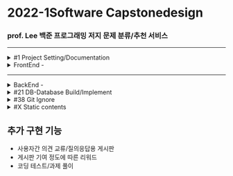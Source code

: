 # 2022-1Software Capstonedesign

### prof. Lee 백준 프로그래밍 저지 문제 분류/추천 서비스

---

<details><summary>#1 Project Setting/Documentation</summary>
  
  #### Contributors
  |No.|Student_ID|Dev_ID|GitHub_ID|Name|
  |--|:--:|--:|--|--|
  |`1`|_201732009_|`N`|`N`n98|김윤서|
  |`2`|_201732024_|`S`|`S`tyx2021|이영수|
  |`3`|_201732028_|`L`|`L`EEHYUNBOK|이현복|
  |`4`|_201736023_|`A`|`A`hnseokbeom|안석범|
  #### 회의록  
  |No.|방식|주제|회의내용|날짜|
  |--|--|--|--|--|
  |`0.` |*Off*|Full|팀 결성 및 역할 배분|2022-03-08|
  |`1.` |*Off*|Full|프로젝트 기획 및 구상 + [부가 기능](#추가-구현-기능)|2022-03-09|
  |`2.` |*Off*|Full|각 파트별 예제 연습|2022-03-11|
  |`3.` |*Off*|Full|기획안 토대 컴포넌트 기획/진행상황 공유|2022-03-15|
  |`4.` |*Off*|Front|화면 구상 기획, 레이아웃 작성|2022-03-18|
  |`5.` |*Off*|Full|작업 내용 공유/단체 스터디, 의견 교환|2022-03-21|
  |`6.` |*On*|Full|_지도교수 피드백, 개발 방향성 수정_|2022-03-22|
  |`7.` |*Off*|Full|백-프론트 협업 회의|2022-03-23|
  |`8.` |*Off*|Front|_프론트엔드 user페이지 화면 개발 회의_|2022-03-27|
  |`9.` |*On*|Back|_크롤링 구상 및 테스트_|2022-03-29|
  |`10.` |*Off*|Full|정기 회의<br/>기획 보완/구현 계획 수립<br/>프레젠테이션 준비/계획서 작성|2022-03-30|
  |`11.` |*On*|Front|_기획안 PT/Other Team PT/Front-layout|2022-04-05|
  |`12.` |*Off*|Full|Front-User Page imp, QnA Page layout<br>Back-Crawling, MySql Peristalsis|2022-04-06|
  |`13.`|*On*|Full|_개발 진척 보고/개발 로드맵 보완|2022-04-12|
  |`14.`|*Off*|Full|풀타임 회의-브랜치/이슈 정리, 프론트-백 연동|2022-04-13|
  |`15.`|*Off*|Full|풀타임 회의-전체 페이지 구현, AWS 연동|2022-04-19|
  |`16.`|*On*|Back|_Node-React 연동 관련 버그리포팅|2022-04-24|
  |`17.`|*Off*|Full|Node-React 연동, 브랜치 통합, 문서 관리<br>구현된 페이지 레이아웃 관리, 개발 방향성 수정|2022-04-25|
  |`18.`|*Off*|Full|Git 버전 관리, gitignore 설정 및 브랜치 관리<br>크롤링 확장 및 보수, 프론트 페이지 추가 개발|2022-04-26|
  |`19.`|*Off*|Full|Front-Back 연동 및 데이터 전송|2022-05-02|
  |`20.`|*Off*|Full|Front-Back 연동, 레이아웃 수정, 데이터베이스 구조 수정|2022-05-04|
  |`21.`|*Off*|Full|풀타임 회의-<br>Front_Layout update/QnA update<br>Back_Solved.ac Data Crawling+Assignment by Node.js|2022-05-09|
  |`22.`|*Off*|Front|풀타임 회의-<br>Front_Layout/UI Update|2022-05-10|
  |`23.`|*Off*|Full|풀타임 회의-<br>Front_Layout/UI rebuild<br>Back_React-Node Connecting/Data Crawling|2022-05-18|
  |`24.`|*Off*|Full|풀타임 회의-<br>Front_additional Page Implement<br>Back_Client-Server Connecting<br>Solved.ac API testing|2022-05-19|
  |`25.`|*Off*|Full|풀타임 회의-<br>Front_Layout/UI Update<br>Back_React-Node Connection/Data Crawling Code Update|2022-05-24|
  |`26.`|*Off*|Full|풀타임 회의-<br>Front_Layout/UI Update<br>Back_React-Node Connection|2022-05-25|
  |`27.`|*Off*|Full|풀타임 회의-<br>Front_Layout/UI rebuild<br>Back_React-Node Connection/Error Handling/<br>Data Crawling Code Update|2022-05-30|
  |`28.`|*Off*|Full|풀타임 회의-<br>Front_Layout/UI rebuild/Error Handling<br>Back_React-Node Connection/Error Handling|2022-05-31|
  |`29.`|*Off*|Full|풀타임 회의-<br>Front_Layout/UI Update<br>Back_React-Node Connection|2022-06-06|
  |`30.`|*Off*|Full|풀타임 회의-<br>Front_Layout/UI rebuild<br>Back_React-Node Connection Code Update/Error Handling|2022-06-07|
  |`31.`|*Off*|Full|풀타임 회의-<br>Front_Layout/UI Update/Error Handling<br>Back_React-Node Connection Code Update/Error Handling|2022-06-12|
  |`32.`|*Off*|Full|풀타임 회의-<br>Front_Layout/UI rebuild/Error Handling<br>Back_React-Node Connection/Error Handling/Cleanup Comments/Deploy Test|2022-06-14|
  |`33.`|*Off*|Full|풀타임 회의-<br>Front_Layout/UI rebuild/Error Handling<br>Back_React-Node Connection/Error Handling|2022-06-16|
  ##### TODO
  |No.|Dev|주제|목표|날짜|
  |--|--|--|--|--|
  |`1.`|`N`|B|Assignment_<br>submit Date comfirm|~2022-05-25|
  |`1.`|`S`|F|Front > Back Connection|~2022-04-30|
  |`1.`|`L`|F|QnA Page/Database Connection|~2022-04-30|
  |`1.`|`A`|B|Crawling upgrade/Expansion|~2022-04-30|
  ##### References
  - [JS 개발 환경 설정_기본](https://webnautes.tistory.com/1473)
  - [React 기본 세팅](https://blog.ull.im/engineering/2018/11/30/using-react-in-vs-code.html)
  - [React 기본 세팅시 오류](https://stackoverflow.com/questions/68857411/npm-warn-deprecated-tar2-2-2-this-version-of-tar-is-no-longer-supported-and-w)
  - [ ㄴ Solution 2](https://exerror.com/npm-warn-deprecated-tar2-2-2-this-version-of-tar-is-no-longer-supported-and-will-not-receive-security-updates-please-upgrade-asap/)
  - [React 터미널 권한 세팅](https://hellcoding.tistory.com/entry/VSCode-%EC%98%A4%EB%A5%98-%EC%9D%B4-%EC%8B%9C%EC%8A%A4%ED%85%9C%EC%97%90%EC%84%9C-%EC%8A%A4%ED%81%AC%EB%A6%BD%ED%8A%B8%EB%A5%BC-%EC%8B%A4%ED%96%89%ED%95%A0-%EC%88%98-%EC%97%86%EC%9C%BC%EB%AF%80%EB%A1%9C)
  - [커밋 통합](https://korband.tistory.com/33)
  - [Mac 포트 죽이기](https://88240.tistory.com/475)
  
  </details>
<details><summary>FrontEnd - </summary>
  
  
  ## FrontEnd --- Begin
  
  
  <details><summary>#2 Front-MainPage</summary><div markdown="1">
  
  ## Implements-#2
  |구현|구현 중점|날짜|Dev|
  |--|--|--|--|
  |||||
  
  ## Errors-#2
  |문제점|해결방식|날짜|Dev|
  |--|--|--|--|
  |react의 <br>페이지간 이동 기능을 <br>알지 못함|Route로 경로를 정하고 <br>Link로 경로로 이동시키면 된다는 것을 깨달음 |2022-03-21|`S`|
  |login, main, signup의 <br>css가 모든 컴포넌트에 <br>중첩 적용되어 문제|전역 css인 common2.css는 .scss로 변경 후 <br>app.js에 적용하고 각 컴포넌트에 적용할 각 css들은 <br>scss로 변경 후 최상위 태그에 적용|2022-03-21|`S`|
  |react에서 table 안에 바로<br>tr 태그 사용 시 오류| table 안에 thead 태그 or tbody 태그를 쓰고 tr 태그를 사용해야 함<br>(이유 = React가 rerender를 진행할 때,<br>DOM tree가 예상과는 달리 진행될 수 있으므로)|2022-03-22|`L`|
  
  </details>

<details><summary>#3 Front-User Profile</summary>
  
  ## Implements-#3
  |구현|구현 중점|날짜|Dev|
  |--|--|--|--|
  |완료|그래프와 테이블을 세로가 아닌 가로로 변경|2022-04-06|`S`|
  |완료|난이도 분포 테이블 열고 접기 기능 구현|2022-04-10|`S`|
  
  ## Errors-#3
  |문제점|해결방식|날짜|Dev|
  |--|--|--|--|
  |iframe solved 연결 문제|solved의 유저페이지를 직접 연결하면 404 에러가 발생<br>solved의 유저페이지/history로 우회하여 문제 해결|2022-03-25|`L`|
  |iframe안의 크기를 페이지간 이동할<br>경우 일정하게 표시해야함|inline style의 height를 100vh로 설정하여 해결<br>vh = viewport height <br>현재 실행중인 스크린 크기에 맞춰 상대적 크기를 반환|2022-03-25|`S`|
  |map 함수에서 key값 미사용 오류|react에서 map()메서드를 사용하기 위해서는 배열마다 독립적인 key값을 설정 해줘야 함<br>불필요한 리렌더링을 방지|2022-04-05|`L`|
  |table태그 안 2단 maping에 의한<br>리액트 구조 문제|이미지를 table태그 안에 넣을 경우 2단 maping과<br>thead와 tbody가 강제되는 리액트 특성이 존재해<br>그래프를 이미지로 테이블에 넣지않고 따로 분리|2022-04-06|`S`|
  |a태그에서 target 속성 _blank의 보안 문제|a태그에 target을 _blank로 할 경우 오류메시지 출력됨<br>구글링을 통해 알아본 결과 피싱사이트 방지를 위함임을 확인<br>rel='noopener noreferrer'속성을 추가함으로 피싱방지 오류 해결|2022-04-10|`S`|
  |난이도 분포와 태그 분포의 배경색을 위한 공간 나누기|기존 float방식으로 나누었을 때 아래의 태그 분포 div가 보이지 않게 난이도 분포까지 공간을 같이 사용함<br>배경색이 겹치는 문제 발생, 이를 해결하기 위해 'overflow=hidden'속성 사용, 겹치는 부분은 잘라버림|2022-04-10|`S`|
  |난이도 분포 테이블 열고 접기 기능구현을 위한<br>useState() 배열접근 공부|각 티어 이름을 클릭했을 경우 상세 정보 테이블이 열리도록 구현하고 싶음<br>티어 수 크기의 배열을 useState() false로 각 초기화하고 클릭할 때마다 !open 하도록 구현|2022-04-10|`S`|
  |내부 스크롤 기능 활성화 하되 스크롤바 제거|내부 스크롤 있는 태그에  -ms-overflow-style: none;  적용 <br>내부 스크롤 태그 아래에 ::-webkit-scrollbar { display: none; } 적용|2022-04-20|`L`|
  |테이블이 열릴 때 transition을 사용하고 싶음|react mui인 Collapse를 import sx={{}} 속성을 추가하여 크기 조절도 가능<br>안의 <div>를 만드는 원리이기 때문에 table안에서 사용할 경우 css가 충돌 됨<br>충돌 되지 않도록 css를 주의|2022-05-04|`S`|

  </details>

<details><summary>#4 Front-Algorithm/Problem Suggestion</summary>
  
  ## Implements-#4
  |구현|구현 중점|날짜|Dev|
  |--|--|--|--|
  |||||
  
  ## Errors-#4
  |문제점|해결방식|날짜|Dev|
  |--|--|--|--|
  |추천 목록이 나타날 때 transition을 사용하고 싶음|react mui인 Grow를 import<br>CSS가 충돌되지 않도록 주의|2022-05-09|`S`|
  
  </details>

<details><summary>#6 Collaborations</summary>
  
  ## Implements-#6
  |구현|구현 중점|날짜|Dev|
  |--|--|--|--|
  |||||
  
  ## Errors-#6
  |문제점|해결방식|날짜|Dev|
  |--|--|--|--|
  |||||
  
  </details>
  
<details><summary>#17 Front-QnA Board</summary><div markdown="1">
  
  ## Implements-#17
  |구현|구현 중점|날짜|Dev|
  |--|--|--|--|
  |완료|익명이되 비밀번호 설정 후<br>작성자 확인 가능|2022-03-25|`L`|
  |완료|QnA 작성자 및 QnA 내용을 DB에 넣고 등록 가능하게 구현|2022-05-10|`L`|
  
  ## Errors-#17
  |문제점|해결방식|날짜|Dev|
  |--|--|--|--|
  |setState 데이터 추가 시 기존 데이터에 덧붙이기|setState사용시 const [test, setTest] = useState([]) 인 경우 <br> setTest([...test, 추가 내용])이렇게 해 주어야 기존에 있던 test에 추가 내용을 덧붙이기 가능|2022-04-06|`L`|
  |QnA의 답변 생성 시 생성 이후에 추가된 user는 QnA의 답변 작성 불가 오류|오류 원인 : QnA.js인 상위 컴포넌트에서 innerComment.js인 하위 컴포넌트로 user의 데이터를 생성시에만 전송하여 추가 불가<br>해결 방법 : QnA.js인 상위 컴포넌트에서 user의 존재 여부를 확인하는 compare 함수를 innerComment.js인 하위 컴포넌트로 전송하여 QnA의 답변 추가할때만 compare함수를 호출하여 작성 가능 여부 판별|2022-04-19|`L`|
  |QnA테이블의 값을 불러올 때 불러오는 비동기 함수 뒤에 함수 결과값을<br>react의 변수에 추가 후 출력하였더니<br>변수에 바로 추가가 안되고 출력되는 오류|비동기 함수가 완료 되기 전에 변수에 추가하는 코드가 먼저 실행하여 결과값이 변수에 추가가 안됨<br>비동기 함수 완료되면 추가를 하도록 변경|2022-05-10|`L`|
  
  </details>  
  
  <details><summary>#27 Front-RankPage</summary>
  
  ## Implements-#27
  |구현|구현 중점|날짜|Dev|
  |--|--|--|--|
  |완료|랭킹 페이지 UI 구현|2022-04-13|`S`|
  
  ## Errors-#27
  |문제점|해결방식|날짜|Dev|
  |--|--|--|--|
  |||||
  
  </details>
 
<details><summary>#32 Front-AssignmentsPage</summary>
  
  ## Implements-#32
  |구현|구현 중점|날짜|Dev|
  |--|--|--|--|
  |완료|채점 페이지 UI 구현|2022-04-19|`S`|
  |완료|등록한 강의 목록을 버튼으로 보이게 구현|2022-05-18|`S`|
  |완료|채점 결과 학생의 상세 페이지 구현|2022-05-18|`S`|
  |완료|채점 결과 클립보드에 복사하는 기능 구현|2022-05-19|`S`|
  
  ## Errors-#32
  |문제점|해결방식|날짜|Dev|
  |--|--|--|--|
  |textarea태그의 placeholder에만 값 설정하기|사용자 입력 값과 다르게 힌트에만 css서식을 적용하고자 함<br>css시트에서 ::placeholder로 콜론(:)2개 선택자를 사용하면 됨|2022-04-19|`S`|
  |설명서를 보기좋게 추가하고 싶음|react mui인 mediacard를 import하고<br>드롭 다운 아이콘을 추가해 설명서가 나오도록 구현|2022-05-09|`S`|
  |클립보드에 복사하는 기능을 알지 못함|navigator.clipboard.writeText() 함수에 복사할 텍스트를 매개변수로 보내<br>비동기(async) 함수 내에서 호출한다.|2022-05-19|`S`|
  |algorithm 페이지를 갔다 오면 MUI Button 태그에 문제 발생|algorithm 페이지에 MUI Button을 일반 html button으로 변경|2022-05-24|`S`|
  |React에서 map 시에 key값은 꼭 최상위 태그에 있어야 하지만<br> 삼항연산자 안에 있으면 최상위가 되지 않아 빈 태그로 묶어 놓으면 빈 태그에는 key 속성 사용 불가함|빈 태그에 <React.Fragment></React.Fragment>형식으로 만드면 key 속성 사용 가능|2022-05-31|`L`|
  
  </details>

<details><summary>#44 Front-Register</summary>
  
  ## Implements-#44
  |구현|구현 중점|날짜|Dev|
  |--|--|--|--|
  |완료|교수님의 강의 등록 페이지 구현|2022-05-18|`S`|
  |완료|학생의 등록 페이지 구현|2022-05-18|`S`|
  
  ## Errors-#44
  |문제점|해결방식|날짜|Dev|
  |--|--|--|--|
  
  </details>
  
  
  ## Fin --- FrontEnd.
  
  
  </details>

---
  

<details><summary>BackEnd - </summary>
  
  
  ## BackEnd --- Begin
  
  
  
<details><summary>#7 Back-Node/MySql connection</summary><div markdown="1">
  
  ## Implements-#7
  |구현|구현 중점|날짜|Dev|
  |--|--|--|--|
  |테스트|MySql DB와 Node.js Server 연동.<br>서버에서 실행한 쿼리 결과를 json으로 파싱|2020-03-24|`A`|
  |완료|QnA페이지 간의 삭제, 등록, 답변 기능 구현|2022-05-10|`L`|
  |완료|User페이지 유저가 푼 문제<br>Solved API 활용 값 삽입|2022-05-28|`A`|
  |완료|Recommend Page<br>DB연동 후 값 삽입|2022-06-01|`A`|
  
  ## Errors-#7
  |문제점|해결방식|날짜|Dev|
  |--|--|--|--|
  |mysql 연동 문제|검색을 해보니 connection.end()를 사용하면 안되었는데 <br>connection.end()를 사용하여서현재 json으로 <br>값이 도출이 되지 않았습니다 그래서 <br>.end()를 주석처리 하고 진행하였다.|2022-03-21|`A`|
  |pullrequest|새로운 브랜치를 만든 후(github상에 있지 않는) github remote를 하고, <br>필요파일을 만든다 그 후에 git pull origin main을 한다 그 이후에 vscode를 이용해서<br>github pullrequest라는 플러그인을 이용하여 해결|2022-03-21|`A`|
  |pullrequest|inflearn공부를 통하여 실습한 sql connect 풀 리퀘스트를 하려하였지만, <br>git pull에서부터 문제가 생겨서 <br>git pull origin main --allow-unrelated-histories로  연결하여서 해결하였다.|2022-03-22|`A`|
  |QnA의 컨텐츠와 그의 답변을 QnA와 QnAInner 테이블에서 select join으로 한번에 불러오려고 하였으나 <br> 중복이 많이 select되고 QnA 안에 있는 답변들이 객체 값 안으로 출력 불가| QnA와 QnAInner 테이블에서 select join 시 자동적으로 불러오지 QnA객체 안에 답변들이 들어오지 않는다.<br>그래서, QnA QnAInner 따로 불러온 뒤 QnA의 ID값에 따라 답변들을 출력함|2022-05-10|`L`|
  |문제 추천 페이지|해당 유저 기준 위 아래 2명씩<br>해당 유저는 풀지 않았지만, 다른 유저는 푼<br>문제리스트를 출력해줄 때 위가 존재하지 않는 1등<br>아래가 존재하지 않는 꼴등이 존재 그래서<br>점화식을 이용하여 해결|2022-06-01|`A`|
  
  </details>
  
<details><summary>#16 Back/Crawling_Practice</summary><div markdown="1">
  
  ## Implements-#16
  |구현|구현 중점|날짜|Dev|
  |--|--|--|--|
  |완료|크롤링 반복 시 과부하<br>[Thread.sleep()](https://www.delftstack.com/ko/howto/java/how-to-delay-few-seconds-in-java/)|2022-04-30|`A`|
  |완료|현재 기준 데이터베이스 값 전부 삽입 완료|2022-05-18|`A`|
  |완료|크롤링하는 페이지의 UI변경<br>크롤링 코드 업데이트|2022-06-02|`A`|
  |완료|학생등록 시 전체 학생 업데이트|2022-06-12|`A`|
  
  
  ## Errors-#16
  |문제점|해결방식|날짜|Dev|
  |--|--|--|--|
  |크롤링 시<br>Jsoup 사용안될 때|https://mavenrepository.com<br>->org.jsoup 검색<br>->Jsoup Java HTML Parser<br>jsoup 최신버전 클릭<br>->pom.xml파일에br->dependencies에 추가하기|2022-03-25|`A`|
  |백준 유저페이지<br>크롤링|맞은 문제, 시도했지만 맞추지 못한 문제,<br>번외 문제 등의 구분이<br>명확하지 않아서 헤매었지만,URL링크 자체를 변경하여 해결함|2022-03-27|`A`|
  |Solved <br>문제 크롤링|정답률 크롤링 시 없어진 문제들이<br>존재하는데 그 문제들을 찾아내는 for문 안에<br>try-catch문을 넣어서<br> 건너뛰게 처리함|2022-05-01|`A`|
  |Solved User<br> 크롤링|유저페이지에 난이도 분포, 태그분포<br>값들이 보이지 않아서 유저가 푼 전체 문제<br>크롤링을 하였음|2022-05-07|`A`|
  |Solved User<br> 푼 문제 크롤링|전체 문제 크롤링 시 없어진 문제들을<br>제외하고 데이터베이스에 적재한 상태인데<br>없어진 문제를 푼 유저들이 존재함<br>그래서 그 부분에 try-catch문을 넣어서<br>건너뛰게 처리함|2022-05-08|`A`|
  |Solved User<br>푼 문제<br>날짜 및 시간|문제 처리 시 맞았습니다가 아닌 점수로 된 것들 중에서 0점도 정답 처리로 되어 있어서 정규식을 이용하여 문제 해결|2022-05-18|`A`|
  |파싱 시 문제점|크롤링 후 파싱할 때<br> split을 이용하여 값을 뽑은 후<br>진행하였는데, 값이 제대로 나오지 않아<br>코드를 수정하여 해결함|2022-06-10|`A`|
  |크롤링 시 문제점|Solved.ac에서 크롤링 시<br>페이지를 읽지 못하는 경우가 발생<br>그래서 주기를 두고 업데이트 해야함|2022-06-16|`A`|
  
  </details>  
  
<details><summary>#26 Back|DB-DB Connection</summary>
  
  ## Implements-#26
  |구현|구현 중점|날짜|Dev|
  |--|--|--|--|
  |완료|Local Node.js-AWS Mysql 단순 연동(Get)|2022-04-16|`N`|
  
  ## Errors-#26
  |문제점|해결방식|날짜|Dev|
  |--|--|--|--|
  |서버 외부<br>접속 불가|bind-adress 해제, User grant|2022-04-16|`N`|
  |||||
  
  </details>

<details><summary>#34 Back-React-Nodejs connection</summary>
  
  ## Implements-#34
  |구현|구현 중점|날짜|Dev|
  |--|--|--|--|
  |완료|DB데이터 React에서 사용|2022-06-16|`A`|
  |완료|mainPage와 userPage연결 및 데이터 이동|2022-04-29|`S`|
 
  ## Errors-#34
  |문제점|해결방식|날짜|Dev|
  |--|--|--|--|
  |Port연결 문제|nodejs와 mysql연동까지는 localhost로 연결이되지만,<br> React로 값을 보내줄 때 127.0.0.1로 해주어야 함|2022-04-21|`A`|
  |Node react 연동 시 fetch로 data를 입력 받을때<br> promise 형태로만 전송됨|fetch 시 첫번째 then은 http 통신 요청과 응답에서 응답의 정보를 담고 있는 객체 Response Object이므로<br>두번째 then을 써서 첫번째 .then 함수에서 응답 body의 데이터를 받기 가능|2022-04-25|`L`|
  |Link 태그로 url을 변경할 때 값도 같이 전달해야 함|useLocation이라는 hook을 이용하여 현재 머물고 있는 페이지의 정보 객체를 반환 받아 .state로 JSON형태의 값을 사용할 수 있음|2022-04-29|`S`|
  |뒤로가기 버튼을 구현|useNavigate라는 hook을 이용하여 현재 라우트에 쌓인 브라우저 dom을 제어할 수 있는 객체를 반환 받아 객체(-1)로 한 페이지 뒤로 이동할 수 있음, '패스'를 매개변수로 주어서 패스로도 이동 가능|2022-04-29|`S`|
  |url 이동을 useNavigate를 navigate(to, { replace: true })의 형태로 사용 하였을때<br> 전달 인자값를 전달하고 싶었지만 useNavigate()로 전달 인자값 받기 오류|url 이동 hook인 useNavigate()를 통해 페이지 이동하면서 전달 인자값을 전달하고,<br> 이동한 url에서 전달 인자 값은 useLocation()을 통해 데이터를 전달 받는 것이다.|2022-05-19|`L`|
  |에러 처리|Node의 puppeteer를 이용하여<br>크롤링한 후 값이 없을 시<br>에러 처리가 제대로 되지 않음<br>그래서 에러문을 새로 하나 만들어서 해결함|2022-06-10|`A`|
  </details>

<details><summary>#41 Back-Assignment</summary>
  
  ## Implements-#41
  |구현|구현 중점|날짜|Dev|
  |--|--|--|--|
  |완료|Python Crawling Test|2022-05-09|`N`|
  |완료|Node.js Crawling Test|2022-05-09|`N`|
  |완료|Node.js<br>Crawling/Assiginment|2022-05-09|`N`|
  
  ## Errors-#41
  |문제점|해결방식|날짜|Dev|
  |--|--|--|--|
  |403 response 발생|Header에 User-agent 설정.<br>다만 예시 코드가 'cheerio-httpcli'뿐이라 불완전 해결|2022-05-09|`N`|
  |Async 불일치 발생|채점을 위해 반복문 실행 시<br>비동기 실행으로 인해 불일치.<br>async/then 콜백함수 사용해 해결|2022-05-09|`N`|
  |프론트 연동시 동기화|프론트 리액트 페이지와 연동 및 데이터 전송 시<br>비동기 실행으로 인해 결과값 리턴 불가<br>[npm wait-notify](https://www.npmjs.com/package/wait-notify)활용해 해결|2022-05-19|`N`|
  |query result 여러개 전달 불가|[다중 쿼리](https://intrepidgeeks.com/tutorial/nodejs-mysql-runs-multiple-sql-statements)|2020-05-25|`N`|
  
  </details>
  
  
  
  ## Fin --- BackEnd.
  
  
  </details>

  
<details><summary>#21 DB-Database Build/Implement</summary>
  
  ## Implements-#21
  |구현|구현 중점|날짜|Dev|
  |--|--|--|--|
  |진행|설계대로 DB 구축/보완|2022-04-06|`N`|
  |실패|Oracle Cloud 사용 시도<br>payment 카드 등록 모두 오류.<br>다른카드, 상담사 연결 시도-실패|2022-04-15|`N`|
  |완료|AWS-서버 구축/Mysql DB 구축|2022-04-16|`N`|
  - [Forward Engineering](https://thisisprogrammingworld.tistory.com/124)
  - [LINUX 강의노트](https://o365skhu-my.sharepoint.com/personal/lsj_office_skhu_ac_kr/_layouts/15/onedrive.aspx?originalPath=aHR0cHM6Ly9vMzY1c2todS1teS5zaGFyZXBvaW50LmNvbS86ZjovZy9wZXJzb25hbC9sc2pfb2ZmaWNlX3NraHVfYWNfa3IvRWozazFqWE1jTnBPc1R5UWZ3VjllUVVCMG43NHZncmNjczhTQTdURlhyNG1JZz9ydGltZT1MclFHVTZqbzEwZw&id=%2Fpersonal%2Flsj%5Foffice%5Fskhu%5Fac%5Fkr%2FDocuments%2F%EC%88%98%EC%97%85%5F%EA%B3%B5%EC%9C%A0%2F%EC%A7%80%EB%82%9C%20%EA%B0%95%EC%9D%98%2Fserver%5F2021%5F2%ED%95%99%EA%B8%B0%2Flinux)
  
  ## Errors-#21
  |문제점|해결방식|날짜|Dev|
  |--|--|--|--|
  |Oracle Cloud 계정 생성 실패|Payment 인증을 위한 카드 등록 실패<br>AWS에선 정상적으로 인증되는 카드도 실패<br>오라클 고객센터를 통한 상담 시도<br>정상적 소통 불가. 문제 해결 실패<br>AWS 서버 구축으로 우회|2022-04-15|`A`|
  |DB AUTO_INCREMENT|필요한 값이 0부터 시작인데 테이블 수정 시<br>"AUTO_INCREMENT = 0"<br>을 넣어줘도 값이 변하지 않음<br>" Set session SQL_MODE = “no_auto_value_on_zero” "<br>을 입력해 준 후 AUTO_INCREMENT값에도 0부터 값을 지정해주어야함|2022-04-29|`A`|
  
  </details>

  <details><summary>#38 Git Ignore</summary>
  
  ## Implements-#38
  |구현|구현 중점|날짜|Dev|
  |--|--|--|--|
  |||||
  
  ## Errors-#38
  |문제점|해결방식|날짜|Dev|
  |--|--|--|--|
  |이미 node_modules이 git에 올려져 있으면<br>.gitignore에 넣어도 사라지지 않음.|git의 모든 node_modules 삭제<br>이후 gitignore 수정-업로드|2022-04-26|`L`|
  |git status 명령어를 입력하면 나오는 값|.gitignore에서 지정한 값은 git status 명령어의 반환 값으로 출력되어서는 안됨|2022-04-29|`S`|
  
  </details>

<details><summary>#X Static contents</summary>
  
  ### 개발 방향성
  - **알고리즘 카테고리별 문제 정렬/제공**(first) >> 알고리즘 추천(second)
  - [배포중 Mixed Content 오류](https://velog.io/@nemo/mixed-content-error)
  
</details>
  

  
## 추가 구현 기능

- 사용자간 의견 교류/질의응답용 게시판
- 게시판 기여 정도에 따른 리워드
- 코딩 테스트/과제 풀이
